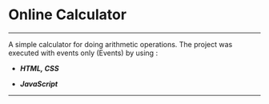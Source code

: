 # Online Calculator
 

***
A simple calculator for doing arithmetic operations. The project was executed with events only (Events) by using :
- ***HTML, CSS***

- ***JavaScript***

***
